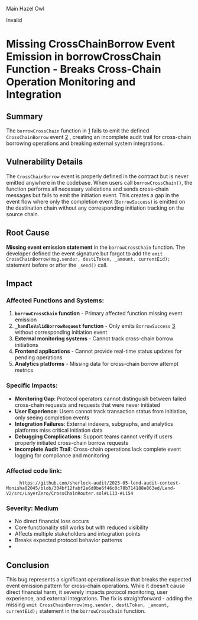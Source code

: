 Main Hazel Owl

Invalid

# Missing CrossChainBorrow Event Emission in borrowCrossChain Function - Breaks Cross-Chain Operation Monitoring and Integration

## Summary
The `borrowCrossChain` function in [1](#2-0)  fails to emit the defined `CrossChainBorrow` event [2](#2-1) , creating an incomplete audit trail for cross-chain borrowing operations and breaking external system integrations.

## Vulnerability Details
The `CrossChainBorrow` event is properly defined in the contract but is never emitted anywhere in the codebase. When users call `borrowCrossChain()`, the function performs all necessary validations and sends cross-chain messages but fails to emit the initiation event. This creates a gap in the event flow where only the completion event (`BorrowSuccess`) is emitted on the destination chain without any corresponding initiation tracking on the source chain.

## Root Cause
**Missing event emission statement** in the `borrowCrossChain` function. The developer defined the event signature but forgot to add the `emit CrossChainBorrow(msg.sender, destLToken, _amount, currentEid);` statement before or after the `_send()` call.

## Impact

### Affected Functions and Systems:
1. **`borrowCrossChain` function** - Primary affected function missing event emission
2. **`_handleValidBorrowRequest` function** - Only emits `BorrowSuccess` [3](#2-2)  without corresponding initiation event
3. **External monitoring systems** - Cannot track cross-chain borrow initiations
4. **Frontend applications** - Cannot provide real-time status updates for pending operations
5. **Analytics platforms** - Missing data for cross-chain borrow attempt metrics

### Specific Impacts:
- **Monitoring Gap**: Protocol operators cannot distinguish between failed cross-chain requests and requests that were never initiated
- **User Experience**: Users cannot track transaction status from initiation, only seeing completion events
- **Integration Failures**: External indexers, subgraphs, and analytics platforms miss critical initiation data
- **Debugging Complications**: Support teams cannot verify if users properly initiated cross-chain borrow requests
- **Incomplete Audit Trail**: Cross-chain operations lack complete event logging for compliance and monitoring
 
### Affected code link:
         https://github.com/sherlock-audit/2025-05-lend-audit-contest- Monisha02045/blob/304bf12fabf2e6d0be6f46c0c78b714188e863ed/Lend-V2/src/LayerZero/CrossChainRouter.sol#L113-#L154
### Severity: Medium
- No direct financial loss occurs
- Core functionality still works but with reduced visibility
- Affects multiple stakeholders and integration points
- Breaks expected protocol behavior patterns
-

## Conclusion
This bug represents a significant operational issue that breaks the expected event emission pattern for cross-chain operations. While it doesn't cause direct financial harm, it severely impacts protocol monitoring, user experience, and external integrations. The fix is straightforward - adding the missing `emit CrossChainBorrow(msg.sender, destLToken, _amount, currentEid);` statement in the `borrowCrossChain` function.
